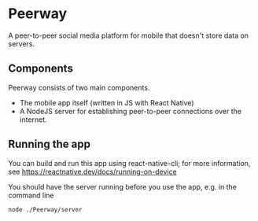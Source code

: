 # Peerway
A peer-to-peer social media platform for mobile that doesn't store data on servers.

## Components
Peerway consists of two main components.
- The mobile app itself (written in JS with React Native)
- A NodeJS server for establishing peer-to-peer connections over the internet.

## Running the app
You can build and run this app using react-native-cli; for more information, see https://reactnative.dev/docs/running-on-device

You should have the server running before you use the app, e.g. in the command line
```bash
node ./Peerway/server
```
